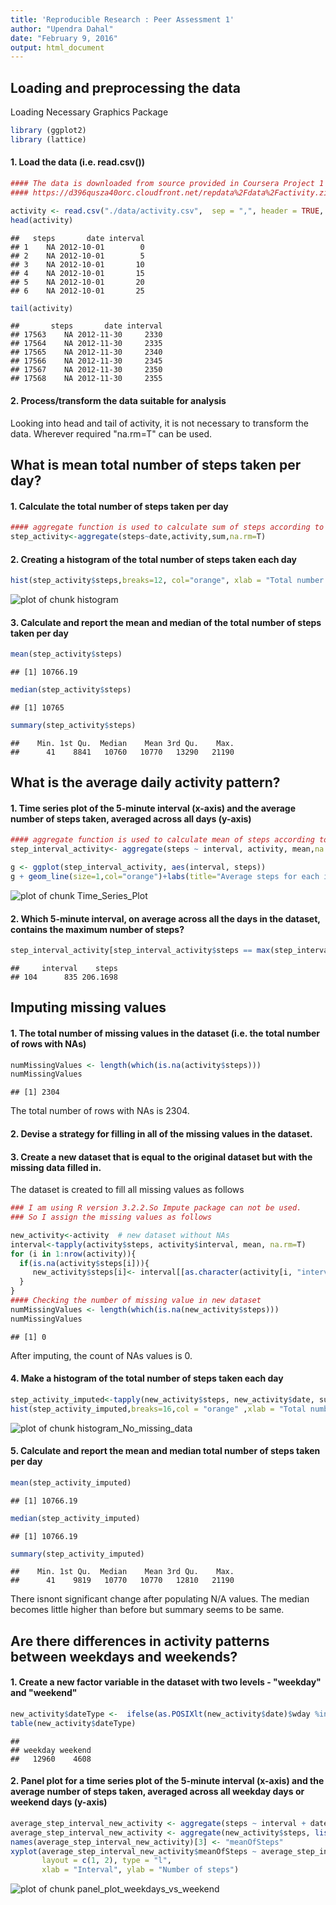 ```yaml
---
title: 'Reproducible Research : Peer Assessment 1'
author: "Upendra Dahal"
date: "February 9, 2016"
output: html_document
---
```


## Loading and preprocessing the data

Loading Necessary Graphics Package


```r
library (ggplot2)
library (lattice)
```

#### 1. Load the data (i.e. read.csv()) 

```r
#### The data is downloaded from source provided in Coursera Project 1 that link to
#### https://d396qusza40orc.cloudfront.net/repdata%2Fdata%2Factivity.zip

activity <- read.csv("./data/activity.csv",  sep = ",", header = TRUE, stringsAsFactors = FALSE)
head(activity)
```

```
##   steps       date interval
## 1    NA 2012-10-01        0
## 2    NA 2012-10-01        5
## 3    NA 2012-10-01       10
## 4    NA 2012-10-01       15
## 5    NA 2012-10-01       20
## 6    NA 2012-10-01       25
```

```r
tail(activity)
```

```
##       steps       date interval
## 17563    NA 2012-11-30     2330
## 17564    NA 2012-11-30     2335
## 17565    NA 2012-11-30     2340
## 17566    NA 2012-11-30     2345
## 17567    NA 2012-11-30     2350
## 17568    NA 2012-11-30     2355
```

#### 2. Process/transform the data suitable for analysis
Looking into head and tail of activity, it is not necessary to transform the data. Wherever required "na.rm=T" can be used.

## What is mean total number of steps taken per day?

#### 1. Calculate the total number of steps taken per day

```r
#### aggregate function is used to calculate sum of steps according to date.
step_activity<-aggregate(steps~date,activity,sum,na.rm=T)
```

#### 2. Creating a histogram of the total number of steps taken each day

```r
hist(step_activity$steps,breaks=12, col="orange", xlab = "Total number of steps taken each day", main = "Histogram of total steps per day")
```

![plot of chunk histogram](figure/histogram-1.png) 

#### 3. Calculate and report the mean and median of the total number of steps taken per day

```r
mean(step_activity$steps)
```

```
## [1] 10766.19
```

```r
median(step_activity$steps)
```

```
## [1] 10765
```

```r
summary(step_activity$steps)
```

```
##    Min. 1st Qu.  Median    Mean 3rd Qu.    Max. 
##      41    8841   10760   10770   13290   21190
```

##  What is the average daily activity pattern?

#### 1. Time series plot of the 5-minute interval (x-axis) and the average number of steps taken, averaged across all days (y-axis)

```r
#### aggregate function is used to calculate mean of steps according to interval. Our interval is of 5 steps
step_interval_activity<- aggregate(steps ~ interval, activity, mean,na.rm=T)

g <- ggplot(step_interval_activity, aes(interval, steps))
g + geom_line(size=1,col="orange")+labs(title="Average steps for each interval")
```

![plot of chunk Time_Series_Plot](figure/Time_Series_Plot-1.png) 

#### 2. Which 5-minute interval, on average across all the days in the dataset, contains the maximum number of steps?

```r
step_interval_activity[step_interval_activity$steps == max(step_interval_activity$steps), ]
```

```
##     interval    steps
## 104      835 206.1698
```

## Imputing missing values  

#### 1. The total number of missing values in the dataset (i.e. the total number of rows with NAs)

```r
numMissingValues <- length(which(is.na(activity$steps)))
numMissingValues 
```

```
## [1] 2304
```
The total number of rows with NAs is 2304.

#### 2. Devise a strategy for filling in all of the missing values in the dataset. 

#### 3. Create a new dataset that is equal to the original dataset but with the missing data filled in.

The dataset is created to fill all missing values as follows


```r
### I am using R version 3.2.2.So Impute package can not be used.
### So I assign the missing values as follows

new_activity<-activity  # new dataset without NAs
interval<-tapply(activity$steps, activity$interval, mean, na.rm=T)
for (i in 1:nrow(activity)){
  if(is.na(activity$steps[i])){
     new_activity$steps[i]<- interval[[as.character(activity[i, "interval"])]]
  }
}
#### Checking the number of missing value in new dataset
numMissingValues <- length(which(is.na(new_activity$steps)))
numMissingValues
```

```
## [1] 0
```
After imputing, the count of NAs values is 0.

#### 4. Make a histogram of the total number of steps taken each day 

```r
step_activity_imputed<-tapply(new_activity$steps, new_activity$date, sum)
hist(step_activity_imputed,breaks=16,col = "orange" ,xlab = "Total number of steps taken each day", main = "Histogram of total steps per day with imputation")
```

![plot of chunk histogram_No_missing_data](figure/histogram_No_missing_data-1.png) 

#### 5. Calculate and report the mean and median total number of steps taken per day

```r
mean(step_activity_imputed)
```

```
## [1] 10766.19
```

```r
median(step_activity_imputed)
```

```
## [1] 10766.19
```

```r
summary(step_activity_imputed)
```

```
##    Min. 1st Qu.  Median    Mean 3rd Qu.    Max. 
##      41    9819   10770   10770   12810   21190
```
There isnont significant change after populating N/A values. The median becomes little higher than before but summary seems to be same.

## Are there differences in activity patterns between weekdays and weekends?

#### 1. Create a new factor variable in the dataset with two levels - "weekday" and "weekend" 

```r
new_activity$dateType <-  ifelse(as.POSIXlt(new_activity$date)$wday %in% c(0,6), 'weekend', 'weekday')
table(new_activity$dateType)
```

```
## 
## weekday weekend 
##   12960    4608
```

#### 2. Panel plot for a time series plot of the 5-minute interval (x-axis) and the average number of steps  taken, averaged across all weekday days or weekend days (y-axis)

```r
average_step_interval_new_activity <- aggregate(steps ~ interval + dateType, data=new_activity, mean)
average_step_interval_new_activity <- aggregate(new_activity$steps, list(interval = as.numeric(as.character(new_activity$interval)), weekdays=new_activity$dateType),FUN = "mean")
names(average_step_interval_new_activity)[3] <- "meanOfSteps"
xyplot(average_step_interval_new_activity$meanOfSteps ~ average_step_interval_new_activity$interval | average_step_interval_new_activity$weekdays, 
       layout = c(1, 2), type = "l", 
       xlab = "Interval", ylab = "Number of steps")
```

![plot of chunk panel_plot_weekdays_vs_weekend](figure/panel_plot_weekdays_vs_weekend-1.png) 
